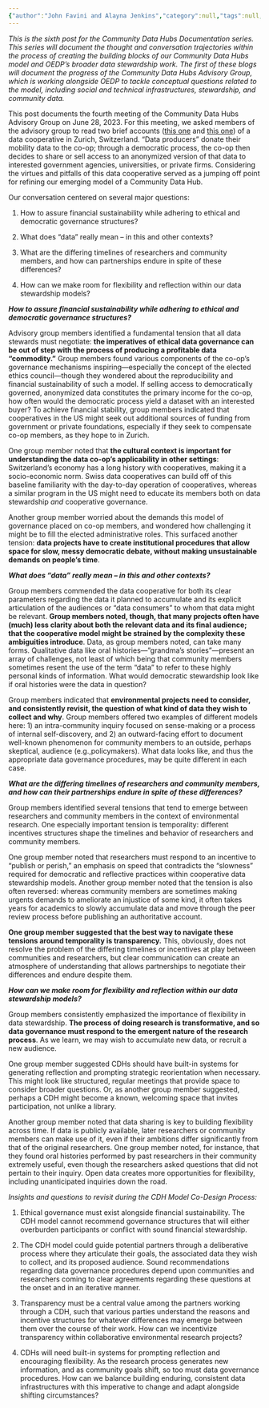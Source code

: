 ```yaml
---
{"author":"John Favini and Alayna Jenkins","category":null,"tags":null,"dg-publish":true,"permalink":"/documentation-blogs/06-financial-sustainability-ethical-governance-and-defining-data-in-the-context-of-data-cooperatives/","dgPassFrontmatter":true}
---
```


_This is the sixth post for the Community Data Hubs Documentation series. This series will document the thought and conversation trajectories within the process of creating the building blocks of our Community Data Hubs model and OEDP’s broader data stewardship work. The first of these blogs will document the progress of the Community Data Hubs Advisory Group, which is working alongside OEDP to tackle conceptual questions related to the model, including social and technical infrastructures, stewardship, and community data._

This post documents the fourth meeting of the Community Data Hubs Advisory Group on June 28, 2023. For this meeting, we asked members of the advisory group to read two brief accounts ([this one](https://docs.google.com/document/d/1AlC7wi8VgFAKdKMR4fDOTlxFnxO2ZxtZe5wXfqNvt-s/edit) and [this one](https://foundation.mozilla.org/en/blog/this-data-cooperative-wants-zurich-to-embrace-active-mobility/)) of a data cooperative in Zurich, Switzerland. “Data producers” donate their mobility data to the co-op; through a democratic process, the co-op then decides to share or sell access to an anonymized version of that data to interested government agencies, universities, or private firms. Considering the virtues and pitfalls of this data cooperative served as a jumping off point for refining our emerging model of a Community Data Hub.  

Our conversation centered on several major questions:

1. How to assure financial sustainability while adhering to ethical and democratic governance structures?
    
2. What does “data” really mean – in this and other contexts?
    
3. What are the differing timelines of researchers and community members, and how can partnerships endure in spite of these differences?
    
4. How can we make room for flexibility and reflection within our data stewardship models?
    

_**How to assure financial sustainability while adhering to ethical and democratic governance structures?**_

Advisory group members identified a fundamental tension that all data stewards must negotiate: **the imperatives of ethical data governance can be out of step with the process of producing a profitable data “commodity.”** Group members found various components of the co-op’s governance mechanisms inspiring—especially the concept of the elected ethics council—though they wondered about the reproducibility and financial sustainability of such a model. If selling access to democratically governed, anonymized data constitutes the primary income for the co-op, how often would the democratic process yield a dataset with an interested buyer? To achieve financial stability, group members indicated that cooperatives in the US might seek out additional sources of funding from government or private foundations, especially if they seek to compensate co-op members, as they hope to in Zurich.

One group member noted that **the cultural context is important for understanding the data co-op’s applicability in other settings**: Switzerland’s economy has a long history with cooperatives, making it a socio-economic norm. Swiss data cooperatives can build off of this baseline familiarity with the day-to-day operation of cooperatives, whereas a similar program in the US might need to educate its members both on data stewardship _and_ cooperative governance. 

Another group member worried about the demands this model of governance placed on co-op members, and wondered how challenging it might be to fill the elected administrative roles. This surfaced another tension: **data projects have to create institutional procedures that allow space for slow, messy democratic debate, without making unsustainable demands on people’s time**.  

_**What does “data” really mean – in this and other contexts?**_

Group members commended the data cooperative for both its clear parameters regarding the data it planned to accumulate and its explicit articulation of the audiences or “data consumers” to whom that data might be relevant. **Group members noted, though, that many projects often have (much) less clarity about both the relevant data and its final audience; that the cooperative model might be strained by the complexity these ambiguities introduce**. Data, as group members noted, can take many forms. Qualitative data like oral histories—”grandma’s stories”—present an array of challenges, not least of which being that community members sometimes resent the use of the term “data” to refer to these highly personal kinds of information. What would democratic stewardship look like if oral histories were the data in question? 

Group members indicated that **environmental projects need to consider, and consistently revisit, the question of what kind of data they wish to collect and why**. Group members offered two examples of different models here: 1) an intra-community inquiry focused on sense-making or a process of internal self-discovery, and 2) an outward-facing effort to document well-known phenomenon for community members to an outside, perhaps skeptical, audience (e.g.,policymakers). What data looks like, and thus the appropriate data governance procedures, may be quite different in each case. 

_**What are the differing timelines of researchers and community members, and how can their partnerships endure in spite of these differences?**_

Group members identified several tensions that tend to emerge between researchers and community members in the context of environmental research. One especially important tension is temporality: different incentives structures shape the timelines and behavior of researchers and community members.

One group member noted that researchers must respond to an incentive to “publish or perish,” an emphasis on speed that contradicts the “slowness” required for democratic and reflective practices within cooperative data stewardship models. Another group member noted that the tension is also often reversed: whereas community members are sometimes making urgents demands to ameliorate an injustice of some kind, it often takes years for academics to slowly accumulate data and move through the peer review process before publishing an authoritative account. 

**One group member suggested that the best way to navigate these tensions around temporality is transparency.** This, obviously, does not resolve the problem of the differing timelines or incentives at play between communities and researchers, but clear communication can create an atmosphere of understanding that allows partnerships to negotiate their differences and endure despite them.  

_**How can we make room for flexibility and reflection within our data stewardship models?**_

Group members consistently emphasized the importance of flexibility in data stewardship. **The process of doing research is transformative, and so data governance must respond to the emergent nature of the research process**. As we learn, we may wish to accumulate new data, or recruit a new audience. 

One group member suggested CDHs should have built-in systems for generating reflection and prompting strategic reorientation when necessary. This might look like structured, regular meetings that provide space to consider broader questions. Or, as another group member suggested, perhaps a CDH might become a known, welcoming space that invites participation, not unlike a library.

Another group member noted that data sharing is key to building flexibility across time. If data is publicly available, later researchers or community members can make use of it, even if their ambitions differ significantly from that of the original researchers. One group member noted, for instance, that they found oral histories performed by past researchers in their community extremely useful, even though the researchers asked questions that did not pertain to their inquiry. Open data creates more opportunities for flexibility, including unanticipated inquiries down the road.    

_Insights and questions to revisit during the CDH Model Co-Design Process:_

1. Ethical governance must exist alongside financial sustainability. The CDH model cannot recommend governance structures that will either overburden participants or conflict with sound financial stewardship. 
    
2. The CDH model could guide potential partners through a deliberative process where they articulate their goals, the associated data they wish to collect, and its proposed audience. Sound recommendations regarding data governance procedures depend upon communities and researchers coming to clear agreements regarding these questions at the onset and in an iterative manner. 
    
3. Transparency must be a central value among the partners working through a CDH, such that various parties understand the reasons and incentive structures for whatever differences may emerge between them over the course of their work. How can we incentivize transparency within collaborative environmental research projects? 
    
4. CDHs will need built-in systems for prompting reflection and encouraging flexibility. As the research process generates new information, and as community goals shift, so too must data governance procedures. How can we balance building enduring, consistent data infrastructures with this imperative to change and adapt alongside shifting circumstances?
